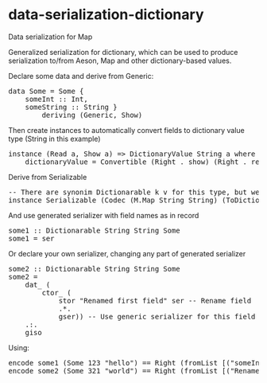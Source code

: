 data-serialization-dictionary
=============================

Data serialization for Map

Generalized serialization for dictionary, which can be used to produce serialization to/from Aeson, Map and other dictionary-based values.

Declare some data and derive from Generic:

<pre>
data Some = Some {
    someInt :: Int,
    someString :: String }
        deriving (Generic, Show)
</pre>

Then create instances to automatically convert fields to dictionary value type (String in this example)

<pre>
instance (Read a, Show a) =&gt; DictionaryValue String a where
    dictionaryValue = Convertible (Right . show) (Right . read)
</pre>

Derive from Serializable

<pre>
-- There are synonim Dictionarable k v for this type, but we can't use it here
instance Serializable (Codec (M.Map String String) (ToDictionary String String) (FromDictionary String String)) Some
</pre>

And use generated serializer with field names as in record

<pre>
some1 :: Dictionarable String String Some
some1 = ser
</pre>

Or declare your own serializer, changing any part of generated serializer

<pre>
some2 :: Dictionarable String String Some
some2 =
    dat_ (
        ctor_ (
            stor "Renamed first field" ser -- Rename field
            .*.
            gser)) -- Use generic serializer for this field
    .:.
    giso
</pre>

Using:

<pre>
encode some1 (Some 123 "hello") == Right (fromList [("someInt","123"),("someString","\"hello\"")])
encode some2 (Some 321 "world") == Right (fromList [("Renamed first field","321"),("someString","\"world\"")])
</pre>
